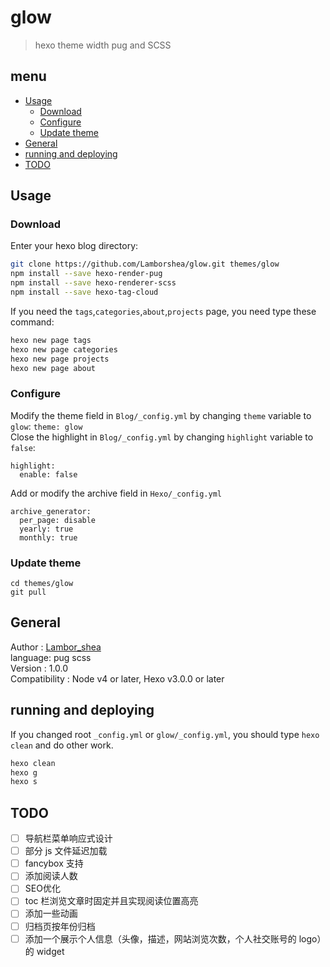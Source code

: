 # glow

> hexo theme width pug and SCSS

## menu

- [Usage](#Usage)
  - [Download](#Download)
  - [Configure](#Configure)
  - [Update theme](#Update-theme)
- [General](#General)
- [running and deploying](#running-and-deploying)
- [TODO](#TODO)

## Usage
### Download

Enter your hexo blog directory:
```bash
git clone https://github.com/Lamborshea/glow.git themes/glow
npm install --save hexo-render-pug
npm install --save hexo-renderer-scss
npm install --save hexo-tag-cloud
```
If you need the `tags`,`categories`,`about`,`projects` page, you need type these command:
```bash
hexo new page tags
hexo new page categories
hexo new page projects
hexo new page about
```
### Configure

Modify the theme field in `Blog/_config.yml` by changing `theme` variable to `glow`: `theme: glow`  
Close the highlight in `Blog/_config.yml` by changing `highlight` variable to `false`:
```
highlight:
  enable: false
```

Add or modify the archive field in `Hexo/_config.yml`
```
archive_generator:
  per_page: disable
  yearly: true
  monthly: true
```
### Update theme

```
cd themes/glow
git pull
```

## General

Author : [Lambor_shea](https://github.com/Lamborshea)  
language: pug scss   
Version : 1.0.0  
Compatibility : Node v4 or later, Hexo v3.0.0 or later  

## running and deploying
If you changed root `_config.yml` or `glow/_config.yml`, you should type `hexo clean` and do other work.
```bash
hexo clean
hexo g
hexo s
```

## TODO

- [ ] 导航栏菜单响应式设计
- [ ] 部分 js 文件延迟加载
- [ ] fancybox 支持
- [ ] 添加阅读人数
- [ ] SEO优化
- [ ] toc 栏浏览文章时固定并且实现阅读位置高亮
- [ ] 添加一些动画
- [ ] 归档页按年份归档
- [ ] 添加一个展示个人信息（头像，描述，网站浏览次数，个人社交账号的 logo）的 widget
